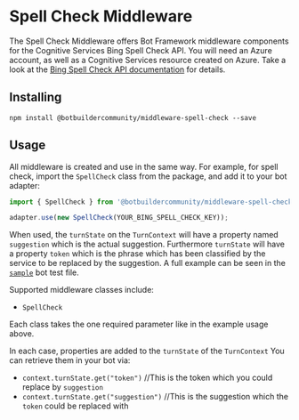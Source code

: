 # Spell Check Middleware

The Spell Check Middleware offers Bot Framework middleware components for the Cognitive Services Bing Spell Check API. You will need an Azure account, as well as a Cognitive Services resource created on Azure. Take a look at the [Bing Spell Check API documentation](https://azure.microsoft.com/en-us/services/cognitive-services/spell-check/) for details.

## Installing

    npm install @botbuildercommunity/middleware-spell-check --save

## Usage

All middleware is created and use in the same way. For example, for spell check, import the `SpellCheck` class from the package, and add it to your bot adapter:

```typescript
import { SpellCheck } from '@botbuildercommunity/middleware-spell-check';

adapter.use(new SpellCheck(YOUR_BING_SPELL_CHECK_KEY));
```

When used, the `turnState` on the `TurnContext` will have a property named `suggestion` which is the actual suggestion. Furthermore `turnState` will have a property `token` which is the phrase which has been classified by the service to be replaced by the suggestion. A full example can be seen in the [`sample`](../../samples/middleware-spell-check/index.js) bot test file.

Supported middleware classes include:

* `SpellCheck`

Each class takes the one required parameter like in the example usage above.

In each case, properties are added to the `turnState` of the `TurnContext` You can retrieve them in your bot via:

* `context.turnState.get("token")` //This is the token which you could replace by `suggestion`
* `context.turnState.get("suggestion")` //This is the suggestion which the `token` could be replaced with
